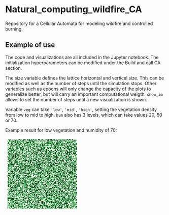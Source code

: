 # Natural_computing_wildfire_CA
Repository for a Cellular Automata for modeling wildfire and controlled burning.

## Example of use
The code and visualizations are all included in the Jupyter notebook. The initialization hyperparameters can be modified under the Build and call CA section. 

The size variable defines the lattice horizontal and vertical size. This can be modified as well as the number of steps until the simulation stops. Other variables such as epochs will only change the capacity of the plots to generalize better, but will carry an important computational weigth. `show_im` allows to set the number of steps until a new visualization is shown.

Variable `veg` can take `'low'`, `'mid'`, `'high'`, setting the vegetation density from low to mid to high. `hum` also has 3 levels, which can take values 20, 50 or 70.

Example result for low vegetation and humidity of 70:

![yep](https://github.com/oestebanbajo/Natural_computing_wildfire_CA/blob/main/example_result/hum_70_veg_low.gif)
